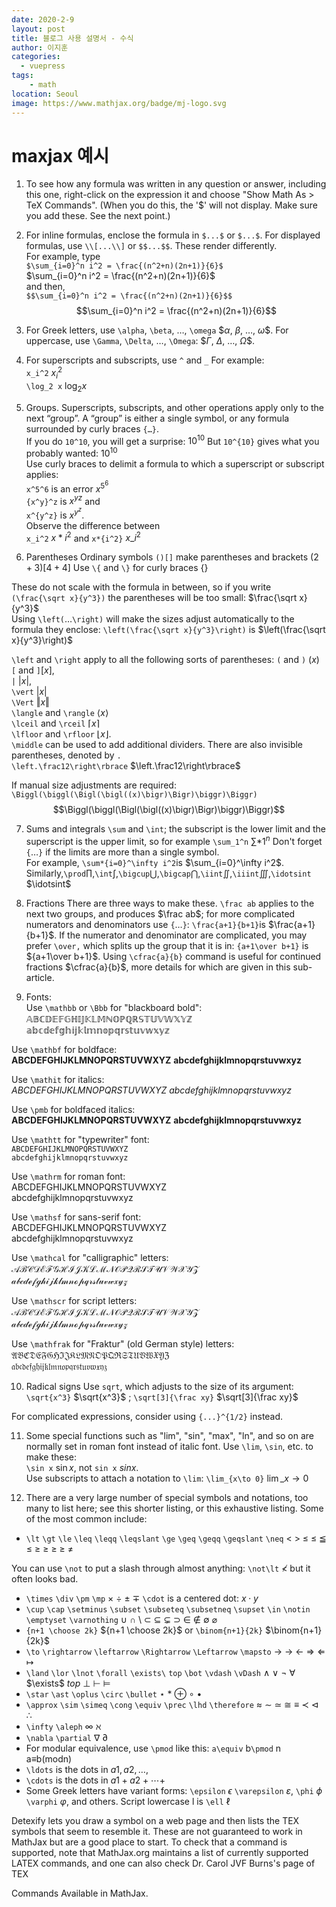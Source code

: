 ```yaml
---
date: 2020-2-9
layout: post
title: 블로그 사용 설명서 - 수식
author: 이지훈
categories:
  - vuepress
tags:
    - math
location: Seoul
image: https://www.mathjax.org/badge/mj-logo.svg
---
```


# maxjax 예시

<section>

1. To see how any formula was written in any question or answer, including this one, right-click on the expression it and choose "Show Math As > TeX Commands". (When you do this, the '\$' will not display. Make sure you add these. See the next point.)

2. For inline formulas, enclose the formula in `$...$` or `$...$`. For displayed formulas, use `\\[...\\]` or `$$...$$`.
   These render differently.  
   For example, type  
   `$\sum_{i=0}^n i^2 = \frac{(n^2+n)(2n+1)}{6}$`  
   $\sum_{i=0}^n i^2 = \frac{(n^2+n)(2n+1)}{6}$  
   and then,  
   `$$\sum_{i=0}^n i^2 = \frac{(n^2+n)(2n+1)}{6}$$`
   $$\sum_{i=0}^n i^2 = \frac{(n^2+n)(2n+1)}{6}$$

3. For Greek letters, use `\alpha`, `\beta`, …, `\omega` $$\alpha$, $\beta$, …, $\omega$$. 
For uppercase, use `\Gamma`, `\Delta`, …, `\Omega`: $$\Gamma$, $\Delta$, …, $\Omega$$.

4. For superscripts and subscripts, use `^` and `_` For example:  
   `x_i^2` $x_i^2$  
   `\log_2 x` $\log_2 x$

5. Groups. Superscripts, subscripts, and other operations apply only to the next “group”. A “group” is either a single symbol, or any formula surrounded by curly braces `{…}`.  
   If you do `10^10`, you will get a surprise: $10^10$ 
   But `10^{10}` gives what you probably wanted: $10^{10}$  
   Use curly braces to delimit a formula to which a superscript or subscript applies:  
   `x^5^6` is an error $x^5^6$  
   `{x^y}^z` is ${x^y}^z$ and  
   `x^{y^z}` is $x^{y^z}$.  
   Observe the difference between  
   `x_i^2` $x*i^2$ and `x*{i^2}` $x\_{i^2}$

6. Parentheses Ordinary symbols `()[]` make parentheses and brackets $(2+3)[4+4]$
   Use `\{` and `\}` for curly braces $\{\}$

These do not scale with the formula in between, so if you write  `(\frac{\sqrt x}{y^3})`
the parentheses will be too small: $\frac{\sqrt x}{y^3}$  
Using `\left(`…`\right)` will make the sizes adjust automatically to the formula they enclose: 
`\left(\frac{\sqrt x}{y^3}\right)` is $\left(\frac{\sqrt x}{y^3}\right)$

`\left` and `\right` apply to all the following sorts of parentheses: `(` and `)` $(x)$  
`[` and `]`$[x]$,  
`|` $|x|$,  
`\vert` $\vert x \vert$  
`\Vert` $\Vert x \Vert$  
`\langle` and `\rangle` $\langle x \rangle$  
`\lceil` and `\rceil` $\lceil x \rceil$  
`\lfloor` and `\rfloor` $\lfloor x \rfloor$.  
`\middle` can be used to add additional dividers. There are also invisible parentheses, denoted by `.`  
`\left.\frac12\right\rbrace` $\left.\frac12\right\rbrace$

If manual size adjustments are required:
`\Biggl(\biggl(\Bigl(\bigl((x)\bigr)\Bigr)\biggr)\Biggr)`
$$\Biggl(\biggl(\Bigl(\bigl((x)\bigr)\Bigr)\biggr)\Biggr)$$

7. Sums and integrals `\sum` and `\int`; the subscript is the lower limit and the superscript is the upper limit, so for example `\sum_1^n` $\sum*1^n$
   Don't forget `{`…`}` if the limits are more than a single symbol.  
   For example, `\sum*{i=0}^\infty i^2`is $\sum_{i=0}^\infty i^2$. Similarly,`\prod`$\prod$,`\int`$\int$,`\bigcup`$\bigcup$,`\bigcap`$\bigcap$,`\iint`$\iint$,`\iiint`$\iiint$,`\idotsint` $\idotsint$

8) Fractions There are three ways to make these. `\frac ab` applies to the next two groups, and produces $\frac ab$; for more complicated numerators and denominators use `{`…`}`: `\frac{a+1}{b+1}`is $\frac{a+1}{b+1}$. If the numerator and denominator are complicated, you may prefer `\over,` which splits up the group that it is in: `{a+1\over b+1}` is ${a+1\over b+1}$. Using `\cfrac{a}{b}` command is useful for continued fractions $\cfrac{a}{b}$, more details for which are given in this sub-article.

9) Fonts:  
   Use `\mathbb` or `\Bbb` for "blackboard bold":  
   $\mathbb A \mathbb B \mathbb C \mathbb D \mathbb E \mathbb F \mathbb G \mathbb H \mathbb I \mathbb J \mathbb K \mathbb L \mathbb M \mathbb N \mathbb O \mathbb P \mathbb Q \mathbb R \mathbb S \mathbb T \mathbb U \mathbb V \mathbb W \mathbb X \mathbb Y \mathbb Z$
   $\mathbb a \mathbb b \mathbb c \mathbb d \mathbb e \mathbb f \mathbb g \mathbb h \mathbb i \mathbb j \mathbb k \mathbb l \mathbb m \mathbb n \mathbb o \mathbb p \mathbb q \mathbb r \mathbb s \mathbb t \mathbb u \mathbb v \mathbb w \mathbb x \mathbb y \mathbb z$

Use `\mathbf` for boldface:  
$\mathbf A \mathbf B \mathbf C \mathbf D \mathbf E \mathbf F \mathbf G \mathbf H \mathbf I \mathbf J \mathbf K \mathbf L \mathbf M \mathbf N \mathbf O \mathbf P \mathbf Q \mathbf R \mathbf S \mathbf T \mathbf U \mathbf V \mathbf W \mathbf X \mathbf Y \mathbf Z$
$\mathbf a \mathbf b \mathbf c \mathbf d \mathbf e \mathbf f \mathbf g \mathbf h \mathbf i \mathbf j \mathbf k \mathbf l \mathbf m \mathbf n \mathbf o \mathbf p \mathbf q \mathbf r \mathbf s \mathbf t \mathbf u \mathbf v \mathbf w \mathbf x \mathbf y \mathbf z$

Use `\mathit` for italics:  
$\mathit A \mathit B \mathit C \mathit D \mathit E \mathit F \mathit G \mathit H \mathit I \mathit J \mathit K \mathit L \mathit M \mathit N \mathit O \mathit P \mathit Q \mathit R \mathit S \mathit T \mathit U \mathit V \mathit W \mathit X \mathit Y \mathit Z$
$\mathit a \mathit b \mathit c \mathit d \mathit e \mathit f \mathit g \mathit h \mathit i \mathit j \mathit k \mathit l \mathit m \mathit n \mathit o \mathit p \mathit q \mathit r \mathit s \mathit t \mathit u \mathit v \mathit w \mathit x \mathit y \mathit z$

Use `\pmb` for boldfaced italics:  
$\pmb A \pmb B \pmb C \pmb D \pmb E \pmb F \pmb G \pmb H \pmb I \pmb J \pmb K \pmb L \pmb M \pmb N \pmb O \pmb P \pmb Q \pmb R \pmb S \pmb T \pmb U \pmb V \pmb W \pmb X \pmb Y \pmb Z$
$\pmb a \pmb b \pmb c \pmb d \pmb e \pmb f \pmb g \pmb h \pmb i \pmb j \pmb k \pmb l \pmb m \pmb n \pmb o \pmb p \pmb q \pmb r \pmb s \pmb t \pmb u \pmb v \pmb w \pmb x \pmb y \pmb z$

Use `\mathtt` for "typewriter" font:  
$\mathtt A \mathtt B \mathtt C \mathtt D \mathtt E \mathtt F \mathtt G \mathtt H \mathtt I \mathtt J \mathtt K \mathtt L \mathtt M \mathtt N \mathtt O \mathtt P \mathtt Q \mathtt R \mathtt S \mathtt T \mathtt U \mathtt V \mathtt W \mathtt X \mathtt Y \mathtt Z$  
$\mathtt a \mathtt b \mathtt c \mathtt d \mathtt e \mathtt f \mathtt g \mathtt h \mathtt i \mathtt j \mathtt k \mathtt l \mathtt m \mathtt n \mathtt o \mathtt p \mathtt q \mathtt r \mathtt s \mathtt t \mathtt u \mathtt v \mathtt w \mathtt x \mathtt y \mathtt z$

Use `\mathrm` for roman font:  
$\mathrm A \mathrm B \mathrm C \mathrm D \mathrm E \mathrm F \mathrm G \mathrm H \mathrm I \mathrm J \mathrm K \mathrm L \mathrm M \mathrm N \mathrm O \mathrm P \mathrm Q \mathrm R \mathrm S \mathrm T \mathrm U \mathrm V \mathrm W \mathrm X \mathrm Y \mathrm Z$  
$\mathrm a \mathrm b \mathrm c \mathrm d \mathrm e \mathrm f \mathrm g \mathrm h \mathrm i \mathrm j \mathrm k \mathrm l \mathrm m \mathrm n \mathrm o \mathrm p \mathrm q \mathrm r \mathrm s \mathrm t \mathrm u \mathrm v \mathrm w \mathrm x \mathrm y \mathrm z$

Use `\mathsf` for sans-serif font:  
$\mathsf A \mathsf B \mathsf C \mathsf D \mathsf E \mathsf F \mathsf G \mathsf H \mathsf I \mathsf J \mathsf K \mathsf L \mathsf M \mathsf N \mathsf O \mathsf P \mathsf Q \mathsf R \mathsf S \mathsf T \mathsf U \mathsf V \mathsf W \mathsf X \mathsf Y \mathsf Z$  
$\mathsf a \mathsf b \mathsf c \mathsf d \mathsf e \mathsf f \mathsf g \mathsf h \mathsf i \mathsf j \mathsf k \mathsf l \mathsf m \mathsf n \mathsf o \mathsf p \mathsf q \mathsf r \mathsf s \mathsf t \mathsf u \mathsf v \mathsf w \mathsf x \mathsf y \mathsf z$

Use `\mathcal` for "calligraphic" letters:  
$\mathcal A \mathcal B \mathcal C \mathcal D \mathcal E \mathcal F \mathcal G \mathcal H \mathcal I \mathcal J \mathcal K \mathcal L \mathcal M \mathcal N \mathcal O \mathcal P \mathcal Q \mathcal R \mathcal S \mathcal T \mathcal U \mathcal V \mathcal W \mathcal X \mathcal Y \mathcal Z$  
$\mathcal a \mathcal b \mathcal c \mathcal d \mathcal e \mathcal f \mathcal g \mathcal h \mathcal i \mathcal j \mathcal k \mathcal l \mathcal m \mathcal n \mathcal o \mathcal p \mathcal q \mathcal r \mathcal s \mathcal t \mathcal u \mathcal v \mathcal w \mathcal x \mathcal y \mathcal z$

Use `\mathscr` for script letters:  
$\mathscr A \mathscr B \mathscr C \mathscr D \mathscr E \mathscr F \mathscr G \mathscr H \mathscr I \mathscr J \mathscr K \mathscr L \mathscr M \mathscr N \mathscr O \mathscr P \mathscr Q \mathscr R \mathscr S \mathscr T \mathscr U \mathscr V \mathscr W \mathscr X \mathscr Y \mathscr Z$  
$\mathscr a \mathscr b \mathscr c \mathscr d \mathscr e \mathscr f \mathscr g \mathscr h \mathscr i \mathscr j \mathscr k \mathscr l \mathscr m \mathscr n \mathscr o \mathscr p \mathscr q \mathscr r \mathscr s \mathscr t \mathscr u \mathscr v \mathscr w \mathscr x \mathscr y \mathscr z$

Use `\mathfrak` for "Fraktur" (old German style) letters:  
$\mathfrak A \mathfrak B \mathfrak C \mathfrak D \mathfrak E \mathfrak F \mathfrak G \mathfrak H \mathfrak I \mathfrak J \mathfrak K \mathfrak L \mathfrak M \mathfrak N \mathfrak O \mathfrak P \mathfrak Q \mathfrak R \mathfrak S \mathfrak T \mathfrak U \mathfrak V \mathfrak W \mathfrak X \mathfrak Y \mathfrak Z$  
$\mathfrak a \mathfrak b \mathfrak c \mathfrak d \mathfrak e \mathfrak f \mathfrak g \mathfrak h \mathfrak i \mathfrak j \mathfrak k \mathfrak l \mathfrak m \mathfrak n \mathfrak o \mathfrak p \mathfrak q \mathfrak r \mathfrak s \mathfrak t \mathfrak u \mathfrak v \mathfrak w \mathfrak x \mathfrak y \mathfrak z$

10. Radical signs Use `sqrt`, which adjusts to the size of its argument: `\sqrt{x^3}` $\sqrt{x^3}$ ; `\sqrt[3]{\frac xy}` $\sqrt[3]{\frac xy}$

For complicated expressions, consider using `{...}^{1/2}` instead.

11. Some special functions such as "lim", "sin", "max", "ln", and so on are normally set in roman font instead of italic font. Use `\lim`, `\sin`, etc. to make these:  
    `\sin x` $\sin x$, not `sin x` $sin x$.  
    Use subscripts to attach a notation to `\lim`: `\lim_{x\to 0}` $\lim\_{x\to 0}$

12. There are a very large number of special symbols and notations, too many to list here; see this shorter listing, or this exhaustive listing. Some of the most common include:

- `\lt` `\gt` `\le` `\leq` `\leqq` `\leqslant` `\ge` `\geq` `\geqq` `\geqslant` `\neq` $\lt$ $\gt$ $\le$ $\leq$ $\leqq$ $\leqslant$ $\ge$ $\geq$ $\geq$ $\geqslant$ $\neq$

You can use `\not` to put a slash through almost anything: `\not\lt` $\not\lt$
but it often looks bad.

- `\times` `\div` `\pm` `\mp` $\times$ $\div$ $\pm$ $\mp$ `\cdot` is a centered dot: $x\cdot y$
- `\cup` `\cap` `\setminus` `\subset` `\subseteq` `\subsetneq` `\supset` `\in` `\notin` `\emptyset` `\varnothing` $\cup$ $\cap$ $\setminus$ $\subset$ $\subseteq$ $\subsetneq$ $\supset$ $\in$ $\notin$ $\emptyset$ $\varnothing$
- `{n+1 \choose 2k}` ${n+1 \choose 2k}$ or `\binom{n+1}{2k}` $\binom{n+1}{2k}$
- `\to` `\rightarrow` `\leftarrow` `\Rightarrow` `\Leftarrow` `\mapsto` $\to$ $\rightarrow$ $\leftarrow$ $\Rightarrow$ $\Leftarrow$ $\mapsto$
- `\land` `\lor` `\lnot` `\forall` `\exists\` `top` `\bot` `\vdash` `\vDash` $\land$ $\lor$ $\lnot$ $\forall$ $\exists\$ $top$ $\bot$ $\vdash$ $\vDash$
- `\star` `\ast` `\oplus` `\circ` `\bullet` $\star$ $\ast$ $\oplus$ $\circ$ $\bullet$
- `\approx` `\sim` `\simeq` `\cong` `\equiv` `\prec` `\lhd` `\therefore` $\approx$ $\sim$ $\simeq$ $\cong$ $\equiv$ $\prec$ $\lhd$ $\therefore$
- `\infty` `\aleph` $\infty$ $\aleph$
- `\nabla` `\partial` $\nabla$ $\partial$
- For modular equivalence, use `\pmod` like this: `a\equiv` b`\pmod` n a≡b(modn)
- `\ldots` is the dots in $a1,a2,\ldots,$
- `\cdots` is the dots in $a1+a2+\cdots+$
- Some Greek letters have variant forms: `\epsilon` $\epsilon$ `\varepsilon` $\varepsilon$, `\phi` $\phi$ `\varphi` $\varphi$, and others. Script lowercase l is `\ell` $\ell$

Detexify lets you draw a symbol on a web page and then lists the TEX
symbols that seem to resemble it. These are not guaranteed to work in MathJax but are a good place to start. To check that a command is supported, note that MathJax.org maintains a list of currently supported LATEX commands, and one can also check Dr. Carol JVF Burns's page of TEX

Commands Available in MathJax.

</section>